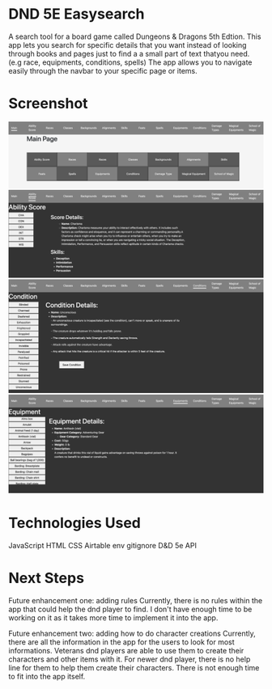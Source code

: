 # DND 5E Easysearch

A search tool for a board game called Dungeons & Dragons 5th Edtion. This app lets you search for specific details that you want instead of looking through books and pages just to find a a small part of text thatyou need. (e.g race, equipments, conditions, spells)
The app allows you to navigate easily through the navbar to your specific page or items.

# Screenshot

![Alt text](/Main_Screen.png)
![Alt text](/Abilityscore_Screen.png)
![Alt text](/Condition_Screen.png)
![Alt text](/Equipment_Screen.png)

# Technologies Used

JavaScript
HTML
CSS
Airtable
env
gitignore
D&D 5e API

# Next Steps

Future enhancement one: adding rules
Currently, there is no rules within the app that could help the dnd player to find. I don't have enough time to be working on it as it takes more time to implement it into the app.

Future enhancement two: adding how to do character creations
Currently, there are all the information in the app for the users to look for most informations. Veterans dnd players are able to use them to create their characters and other items with it. For newer dnd player, there is no help line for them to help them create their characters. There is not enough time to fit into the app itself.
